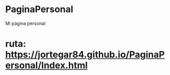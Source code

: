 # PaginaPersonal
Mi página personal



#  ruta:     https://jortegar84.github.io/PaginaPersonal/Index.html
